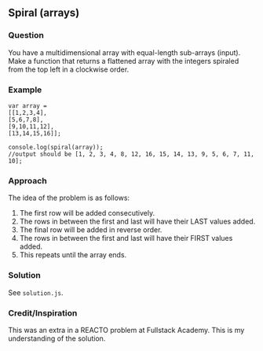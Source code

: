 ## Spiral (arrays)

### Question
You have a multidimensional array with equal-length sub-arrays (input). Make a function that returns a flattened array with the integers spiraled from the top left in a clockwise order.


### Example
```
var array =
[[1,2,3,4],
[5,6,7,8],
[9,10,11,12],
[13,14,15,16]];

console.log(spiral(array));
//output should be [1, 2, 3, 4, 8, 12, 16, 15, 14, 13, 9, 5, 6, 7, 11, 10];
```

### Approach
The idea of the problem is as follows:
1. The first row will be added consecutively.
2. The rows in between the first and last will have their LAST values added.
3. The final row will be added in reverse order.
4. The rows in between the first and last will have their FIRST values added.
5. This repeats until the array ends.

### Solution
See `solution.js`.

### Credit/Inspiration
This was an extra in a REACTO problem at Fullstack Academy. This is my understanding of the solution.
